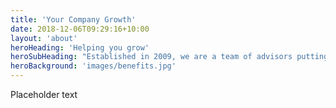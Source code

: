 ```yaml
---
title: 'Your Company Growth'
date: 2018-12-06T09:29:16+10:00
layout: 'about'
heroHeading: 'Helping you grow'
heroSubHeading: "Established in 2009, we are a team of advisors putting your business first."
heroBackground: 'images/benefits.jpg'
---
```


Placeholder text
